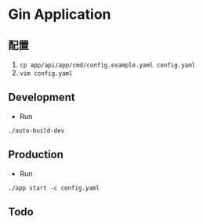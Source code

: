 # Gin Application

## 配置

1. `cp app/api/app/cmd/config.example.yaml config.yaml`
2. `vim config.yaml`

## Development

* Run

```
./auto-build-dev
```

## Production

* Run

```
./app start -c config.yaml
```

## Todo
